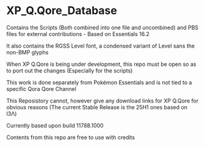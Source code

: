 # XP_Q.Qore_Database
Contains the Scripts (Both combined into one file and uncombined) and PBS files for external contributions - Based on Essentials 16.2

It also contains the RGSS Level font, a condensed variant of Level sans the non-BMP glyphs

When XP Q.Qore is being under development, this repo must be open so as to port out the changes (Especially for the scripts)

This work is done separately from Pokémon Essentials and is not tied to a specific Qora Qore Channel

This Reposistory cannot, however give any download links for XP Q.Qore for obvious reasons (The current Stable Release is the 25H1 ones based on Ι3Λ)

Currently based upon build 11788.1000

Contents from this repo are free to use with credits